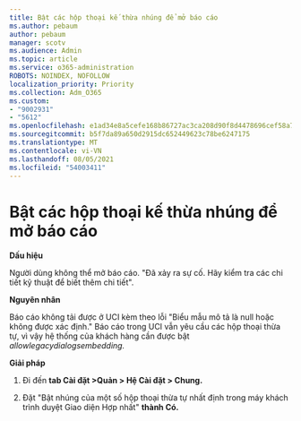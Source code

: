 ```yaml
---
title: Bật các hộp thoại kế thừa nhúng để mở báo cáo
ms.author: pebaum
author: pebaum
manager: scotv
ms.audience: Admin
ms.topic: article
ms.service: o365-administration
ROBOTS: NOINDEX, NOFOLLOW
localization_priority: Priority
ms.collection: Adm_O365
ms.custom:
- "9002931"
- "5612"
ms.openlocfilehash: e1ad34e8a5cefe168b86727ac3ca208d90f8d4478696cef58a7d0b04475fba56
ms.sourcegitcommit: b5f7da89a650d2915dc652449623c78be6247175
ms.translationtype: MT
ms.contentlocale: vi-VN
ms.lasthandoff: 08/05/2021
ms.locfileid: "54003411"
---
```

# <a name="enable-embedding-legacy-dialogs-to-open-reports"></a>Bật các hộp thoại kế thừa nhúng để mở báo cáo

**Dấu hiệu**

Người dùng không thể mở báo cáo. "Đã xảy ra sự cố. Hãy kiểm tra các chi tiết kỹ thuật để biết thêm chi tiết".

**Nguyên nhân**

Báo cáo không tải được ở UCI kèm theo lỗi "Biểu mẫu mô tả là null hoặc không được xác định." Báo cáo trong UCI vẫn yêu cầu các hộp thoại thừa tự, vì vậy hệ thống của khách hàng cần được bật *allowlegacydialogsembedding.*

**Giải pháp**

1. Đi đến **tab Cài đặt >Quản > Hệ Cài đặt > Chung.**

2. Đặt "Bật nhúng của một số hộp thoại thừa tự nhất định trong máy khách trình duyệt Giao diện Hợp nhất" **thành Có.**
